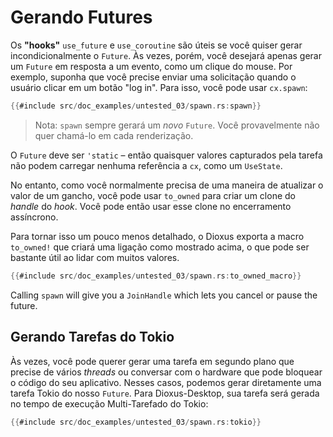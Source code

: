 # Gerando Futures

Os **"hooks"** `use_future` e `use_coroutine` são úteis se você quiser gerar incondicionalmente o `Future`. Às vezes, porém, você desejará apenas gerar um `Future` em resposta a um evento, como um clique do mouse. Por exemplo, suponha que você precise enviar uma solicitação quando o usuário clicar em um botão "log in". Para isso, você pode usar `cx.spawn`:

```rust
{{#include src/doc_examples/untested_03/spawn.rs:spawn}}
```

> Nota: `spawn` sempre gerará um _novo_ `Future`. Você provavelmente não quer chamá-lo em cada renderização.

O `Future` deve ser `'static` – então quaisquer valores capturados pela tarefa não podem carregar nenhuma referência a `cx`, como um `UseState`.

No entanto, como você normalmente precisa de uma maneira de atualizar o valor de um gancho, você pode usar `to_owned` para criar um clone do _handle_ do _hook_. Você pode então usar esse clone no encerramento assíncrono.

Para tornar isso um pouco menos detalhado, o Dioxus exporta a macro `to_owned!` que criará uma ligação como mostrado acima, o que pode ser bastante útil ao lidar com muitos valores.

```rust
{{#include src/doc_examples/untested_03/spawn.rs:to_owned_macro}}
```

Calling `spawn` will give you a `JoinHandle` which lets you cancel or pause the future.

## Gerando Tarefas do Tokio

Às vezes, você pode querer gerar uma tarefa em segundo plano que precise de vários _threads_ ou conversar com o hardware que pode bloquear o código do seu aplicativo. Nesses casos, podemos gerar diretamente uma tarefa Tokio do nosso `Future`. Para Dioxus-Desktop, sua tarefa será gerada no tempo de execução Multi-Tarefado do Tokio:

```rust
{{#include src/doc_examples/untested_03/spawn.rs:tokio}}
```
